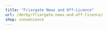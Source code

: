 ```yaml
---
title: "Friargate News and Off-Licence"
url: /derby/friargate-news-and-off-licence/
shop: convenience
---
```

